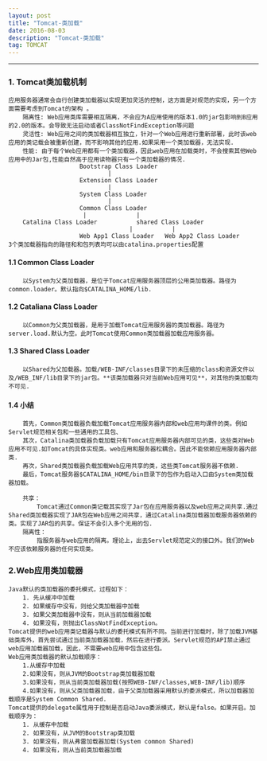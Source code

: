 ```yaml
---
layout: post
title: "Tomcat-类加载"
date: 2016-08-03
description: "Tomcat-类加载"
tag: TOMCAT
---   
```




---
### 1. Tomcat类加载机制
    应用服务器通常会自行创建类加载器以实现更加灵活的控制，这方面是对规范的实现，另一个方面需要考虑到Tomcat的架构 。
        隔离性: Web应用类库需要相互隔离，不会应为A应用使用的版本1.0的jar包影响到B应用的2.0的版本。会导致无法启动或者ClassNotFindException等问题
        灵活性: Web应用之间的类加载器相互独立，针对一个Web应用进行重新部署，此时该web应用的类记载会被重新创建，而不影响其他的应用.如果采用一个类加载器，无法实现.
        性能: 由于每个Web应用都有一个类加载器，因此web应用在加载类时，不会搜索其他Web应用中的Jar包,性能自然高于应用读物器只有一个类加载器的情况.
                        Bootstrap Class Loader
                                |
                        Extension Class Loader
                                |
                        System Class Loader
                                |
                        Common Class Loader
                         |              |
        Catalina Class Loader           shared Class Loader
                                      |           |
                        Web App1 Class Loader   Web App2 Class Loader 
    3个类加载器指向的路径和和包列表均可以由catalina.properties配置
#### 1.1 Common Class Loader
        以System为父类加载器，是位于Tomcat应用服务器顶层的公用类加载器。路径为common.loader。默认指向$CATALINA_HOME/lib.
#### 1.2 Cataliana Class Loader 
        以Common为父类加载器，是用于加载Tomcat应用服务器的类加载器。路径为server.load.默认为空。此时Tomcat使用Common类加载器加载应用服务器。

#### 1.3 Shared Class Loader
        以Shared为父加载器。加载/WEB-INF/classes目录下的未压缩的class和资源文件以及/WEB_INF/lib目录下的jar包。**该类加载器只对当前Web应用可见**，对其他的类加载均不可见.
        
#### 1.4 小结
        首先，Common类加载器负载加载Tomcat应用服务器内部和web应用均课件的类。例如Servlet规范相关包和一些通用的工具包、
        其次，Catalina类加载器负载加载只有Tomcat应用服务器内部可见的类，这些类对Web应用不可见.如Tomcat的具体实现类。web应用和服务器松耦合。因此不能依赖应用服务器内部类.
        再次，Shared类加载器负载加载Web应用共享的类，这些类Tomcat服务器不依赖.
        最后，Tomcat服务器$CATALINA_HOME/bin目录下的包作为启动入口由System类加载器加载。
        
        共享：
            Tomcat通过Common类记载其实现了Jar包在应用服务器以及web应用之间共享.通过Shared类加载器实现了JAR包在Web应用之间共享，通过Catalina类加载器加载服务器依赖的类。实现了JAR包的共享。保证不会引入多个无用的包.
        隔离性：
            指服务器与web应用的隔离。理论上，出去Servlet规范定义的接口外。我们的Web不应该依赖服务器的任何实现类。

### 2.Web应用类加载器
    Java默认的类加载器的委托模式，过程如下：
        1. 先从缓冲中加载
        2. 如果缓存中没有，则给父类加载器中加载
        3. 如果父类加载器中没有，则从当前加载器加载
        4. 如果没有，则抛出ClassNotFindException。
    Tomcat提供的web应用类记载器与默认的委托模式有所不同。当前进行加载时，除了加载JVM基础类库外，首先尝试通过当前类加载器加载，然后在进行委派。Servlet规范的API禁止通过web应用加载器加载，因此，不需要web应用中包含这些包。
    Web应用类加载器的默认加载顺序：
        1.从缓存中加载
        2.如果没有，则从JVM的Bootstrap类加载器加载
        3.如果没有，则从当前类加载器加载(按照WEB-INF/classes,WEB-INF/lib)顺序
        4.如果没有，则从父类加载器加载，由于父类加载器采用默认的委派模式，所以加载器加载顺序是System Common Shared.
    Tomcat提供的delegate属性用于控制是否启动Java委派模式，默认是false。如果开启。加载顺序为：
        1. 从缓存中加载
        2. 如果没有，从JVM的Bootstrap类加载
        3. 如果没有，则从弗雷加载器加载(System common Shared)
        4. 如果没有，则从当前类加载器加载
